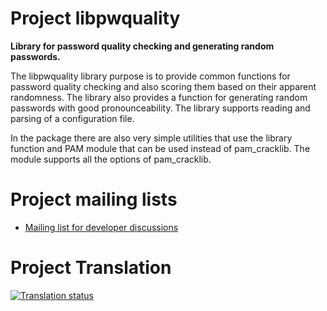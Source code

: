 # Project libpwquality

**Library for password quality checking and generating random passwords.**

The libpwquality library purpose is to provide common functions for password quality checking and also scoring them based on their apparent randomness. The library also provides a function for generating random passwords with good pronounceability. The library supports reading
and parsing of a configuration file.

In the package there are also very simple utilities that use the library function and PAM module that can be used instead of pam_cracklib.
The module supports all the options of pam_cracklib.

# Project mailing lists

 * [Mailing list for developer discussions](https://lists.fedorahosted.org/archives/list/libpwquality-devel%40lists.fedorahosted.org/)
 
# Project Translation

[![Translation status](https://translate.stg.fedoraproject.org/widgets/libpwquality/-/287x66-white.png)](https://translate.stg.fedoraproject.org/engage/libpwquality/?utm_source=widget)
